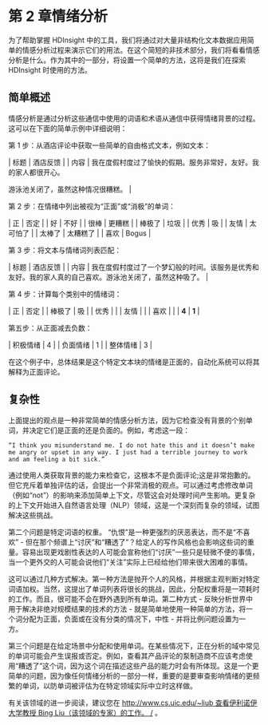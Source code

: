 # 第 2 章情绪分析

为了帮助掌握 HDInsight 中的工具，我们将通过对大量非结构化文本数据应用简单的情感分析过程来演示它们的用法。在这个简短的非技术部分，我们将看看情感分析是什么。作为其中的一部分，将设置一个简单的方法，这将是我们在探索 HDInsight 时使用的方法。

## 简单概述

情感分析是通过分析这些通信中使用的词语和术语从通信中获得情绪背景的过程。这可以在下面的简单示例中详细说明：

第 1 步：从酒店评论中获取一些简单的自由格式文本，例如文本：

| 标题 | 酒店反馈 |
| 内容 | 我在度假村度过了愉快的假期。服务非常好，友好。我的家人都很开心。

游泳池关闭了，虽然这种情况很糟糕。 |

第 2 步：在情绪中列出被视为“正面”或“消极”的单词：

| 正 | 否定 |
| 好 | 不好 |
| 很棒 | 更糟糕 |
| 棒极了 | 垃圾 |
| 优秀 | 吸 |
| 友情 | 太可怕了 |
| 太棒了 | 太糟糕了 |
| 喜欢 | Bogus |

第 3 步：将文本与情绪词列表匹配：

| 标题 | 酒店反馈 |
| 内容 | 我在度假村度过了一个梦幻般的时间。该服务是优秀和友好。我的家人真的自己喜欢。游泳池关闭了，虽然这种吸了。 |

第 4 步：计算每个类别中的情绪词：

| 正 | 否定 |
| 棒极了 | 吸 |
| 优秀 |  |
| 友情 |  |
| 喜欢 |  |
| **4** | **1** |

第五步：从正面减去负数：

| 积极情绪 | 4 |
| 负面情绪 | 1 |
| 整体情绪 | 3 |

在这个例子中，总体结果是这个特定文本块的情绪是正面的，自动化系统可以将其解释为正面评论。

## 复杂性

上面提出的观点是一种非常简单的情感分析方法，因为它检查没有背景的个别单词，并决定它们是正面的还是负面的。例如，考虑这一段：

```
“I think you misunderstand me. I do not hate this and it doesn’t make me angry or upset in any way. I just had a terrible journey to work and am feeling a bit sick.”

```

通过使用人类获取背景的能力来检查它，这根本不是负面评论;这是非常抱歉的。但它充斥着单独评估的话，会提出一个非常消极的观点。可以通过考虑修改单词（例如“not”）的影响来添加简单上下文，尽管这会对处理时间产生影响。更复杂的上下文开始进入自然语言处理（NLP）领域，这是一个深刻而复杂的领域，试图解决这些挑战。

第二个问题是特定词语的权重。 “仇恨”是一种更强烈的厌恶表达，而不是“不喜欢” - 但在那个频谱上“讨厌”和“糟透了”？给定人的写作风格也会影响这些词的重量。容易出现更戏剧性表达的人可能会宣称他们“讨厌”一些只是轻微不便的事情，当一个更外交的人可能会说他们“关注”实际上已经给他们带来很大困难的事情。

这可以通过几种方式解决。第一种方法是抛开个人的风格，并根据主观判断对特定词语加权。当然，这提出了单词列表将很长的挑战，因此，分配权重将是一项耗时的工作。而且，很可能不会在野外遇到所有单词。第二种方式 - 反映分析世界中用于解决非绝对规模结果的技术的方法 - 就是简单地使用一种简单的方法，将一个词分配为正面，负面或在没有分类的情况下，中性 - 并将比例问题设置为一方。

第三个问题是在给定场景中分配和使用单词。在某些情况下，正在分析的域中常见的单词可能会产生误报或否定。例如，查看其产品评论的泵制造商不应该考虑使用“糟透了”这个词，因为这个词在描述这些产品的能力时会有所体现。这是一个更简单的问题，因为像任何情绪分析的一部分一样，重要的是要审查影响情绪的更频繁的单词，以防单词被评估为在特定领域实际中立时这样做。

有关该领域的进一步阅读，建议您在 [http://www.cs.uic.edu/~liub 查看伊利诺伊大学教授 Bing Liu（该领域的专家）的工作。 /](http://www.cs.uic.edu/~liub/) 。